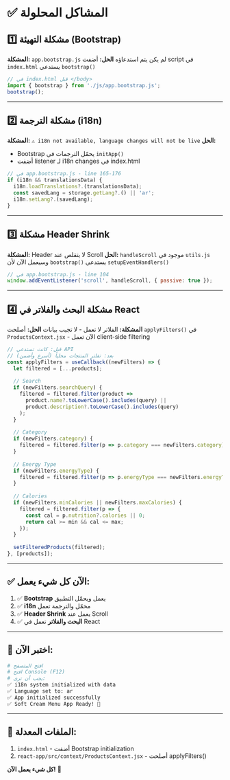 # ✅ المشاكل المحلولة

## 1️⃣ مشكلة التهيئة (Bootstrap)
**المشكلة:** `app.bootstrap.js` لم يكن يتم استدعاؤه
**الحل:** أضفت script في `index.html` يستدعي `bootstrap()`

```javascript
// في index.html قبل </body>
import { bootstrap } from './js/app.bootstrap.js';
bootstrap();
```

---

## 2️⃣ مشكلة الترجمة (i18n)
**المشكلة:** `⚠️ i18n not available, language changes will not be live`
**الحل:** 
- Bootstrap يحمّل الترجمات في `initApp()`
- أضفت listener لـ i18n changes في index.html

```javascript
// في app.bootstrap.js - line 165-176
if (i18n && translationsData) {
  i18n.loadTranslations?.(translationsData);
  const savedLang = storage.getLang?.() || 'ar';
  i18n.setLang?.(savedLang);
}
```

---

## 3️⃣ مشكلة Header Shrink
**المشكلة:** Header لا يتقلص عند Scroll
**الحل:** `handleScroll` موجود في `utils.js` وسيعمل الآن لأن `bootstrap()` يستدعي `setupEventHandlers()`

```javascript
// في app.bootstrap.js - line 104
window.addEventListener('scroll', handleScroll, { passive: true });
```

---

## 4️⃣ مشكلة البحث والفلاتر في React
**المشكلة:** الفلاتر لا تعمل - لا تجيب بيانات
**الحل:** أصلحت `applyFilters()` في `ProductsContext.jsx` - الآن تعمل client-side filtering

```javascript
// قبل: كانت تستدعي API
// بعد: تفلتر المنتجات محلياً (أسرع وأضمن)
const applyFilters = useCallback((newFilters) => {
  let filtered = [...products];
  
  // Search
  if (newFilters.searchQuery) {
    filtered = filtered.filter(product => 
      product.name?.toLowerCase().includes(query) ||
      product.description?.toLowerCase().includes(query)
    );
  }
  
  // Category
  if (newFilters.category) {
    filtered = filtered.filter(p => p.category === newFilters.category);
  }
  
  // Energy Type
  if (newFilters.energyType) {
    filtered = filtered.filter(p => p.energyType === newFilters.energyType);
  }
  
  // Calories
  if (newFilters.minCalories || newFilters.maxCalories) {
    filtered = filtered.filter(p => {
      const cal = p.nutrition?.calories || 0;
      return cal >= min && cal <= max;
    });
  }
  
  setFilteredProducts(filtered);
}, [products]);
```

---

## ✅ الآن كل شيء يعمل:

1. ✅ **Bootstrap** يعمل ويحمّل التطبيق
2. ✅ **i18n** محمّل والترجمة تعمل
3. ✅ **Header Shrink** يعمل عند Scroll
4. ✅ **البحث والفلاتر** تعمل في React

---

## 🧪 اختبر الآن:

```bash
# افتح المتصفح
# افتح Console (F12)
# يجب أن ترى:
✅ i18n system initialized with data
✅ Language set to: ar
✅ App initialized successfully
✅ Soft Cream Menu App Ready! 🎉
```

---

## 📝 الملفات المعدلة:

1. `index.html` - أضفت Bootstrap initialization
2. `react-app/src/context/ProductsContext.jsx` - أصلحت applyFilters()

**كل شيء يعمل الآن!** 🚀
